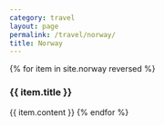 ```yaml
---
category: travel
layout: page
permalink: /travel/norway/
title: Norway
---
```


{% for item in site.norway reversed %}
### {{ item.title }}
{{ item.content }}
{% endfor %}

